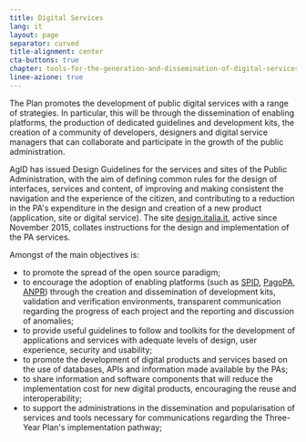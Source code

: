 ```yaml
---
title: Digital Services
lang: it
layout: page
separator: curved
title-alignment: center
cta-buttons: true
chapter: tools-for-the-generation-and-dissemination-of-digital-services
linee-azione: true
---
```

The Plan promotes the development of public digital services with a range of strategies. In particular, this will be through the dissemination of enabling platforms, the production of dedicated guidelines and development kits, the creation of a community of developers, designers and digital service managers that can collaborate and participate in the growth of the public administration.

AgID has issued Design Guidelines for the services and sites of the Public Administration, with the aim of defining common rules for the design of interfaces, services and content, of improving and making consistent the navigation and the experience of the citizen, and contributing to a reduction in the PA&#39;s expenditure in the design and creation of a new product (application, site or digital service). The site [design.italia.it](http://design.italia.it), active since November 2015, collates instructions for the design and implementation of the PA services.

Amongst of the main objectives is:

- to promote the spread of the open source paradigm;
- to encourage the adoption of enabling platforms (such as [SPID](http://www.spid.gov.it), [PagoPA](http://www.agid.gov.it/agenda-digitale/pubblica-amministrazione/pagamenti-elettronici), [ANPR](http://www.agid.gov.it/agenda-digitale/pubblica-amministrazione/anagrafe-nazionale-anpr)) through the creation and dissemination of development kits, validation and verification environments, transparent communication regarding the progress of each project and the reporting and discussion of anomalies;
- to provide useful guidelines to follow and toolkits for the development of applications and services with adequate levels of design, user experience, security and usability;
- to promote the development of digital products and services based on the use of databases, APIs and information made available by the PAs;
- to share information and software components that will reduce the implementation cost for new digital products, encouraging the reuse and interoperability;
- to support the administrations in the dissemination and popularisation of services and tools necessary for communications regarding the Three-Year Plan&#39;s implementation pathway;
